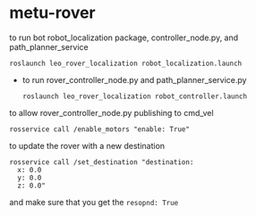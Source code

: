 # metu-rover

to run bot robot_localization package, controller_node.py, and path_planner_service

```shell
roslaunch leo_rover_localization robot_localization.launch
```

- to run rover_controller_node.py and path_planner_service.py

  ```shell
  roslaunch leo_rover_localization robot_controller.launch
  ```

to allow rover_controller_node.py publishing to cmd_vel
```shell
rosservice call /enable_motors "enable: True"
```

to update the rover with a new destination
```shell
rosservice call /set_destination "destination:
  x: 0.0
  y: 0.0
  z: 0.0" 
```
and make sure that you get the `resopnd: True`
